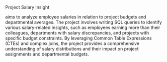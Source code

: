 Project Salary Insight 

aims to analyze employee salaries in relation to project budgets and departmental averages. The project involves writing SQL queries to identify various salary-related insights, such as employees earning more than their colleagues, departments with salary discrepancies, and projects with specific budget constraints. By leveraging Common Table Expressions (CTEs) and complex joins, the project provides a comprehensive understanding of salary distributions and their impact on project assignments and departmental budgets.
